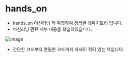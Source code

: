 # hands_on
- hands_on 머신러닝 책 독학하여 정리한 레파지토리 입니다.
- 머신러닝 관련 세부 내용을 학습하였습니다.

![image](https://user-images.githubusercontent.com/101409953/212378101-160e78d6-78c9-45b9-b6df-49401e496765.png)


- 간단한 코드부터 면밀한 코드까지 자세히 적혀 있는 책입니다.
